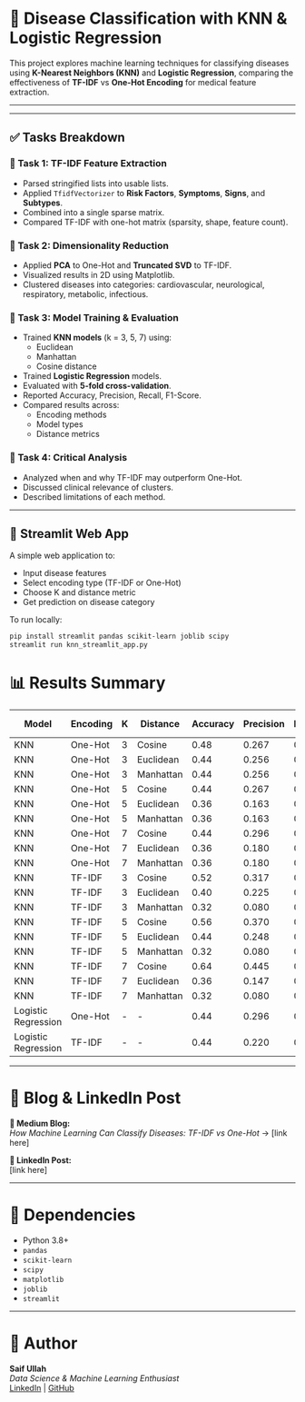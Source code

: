 # 🧠 Disease Classification with KNN & Logistic Regression

This project explores machine learning techniques for classifying diseases using **K-Nearest Neighbors (KNN)** and **Logistic Regression**, comparing the effectiveness of **TF-IDF** vs **One-Hot Encoding** for medical feature extraction.

---


---

## ✅ Tasks Breakdown

### 📌 Task 1: TF-IDF Feature Extraction
- Parsed stringified lists into usable lists.
- Applied `TfidfVectorizer` to **Risk Factors**, **Symptoms**, **Signs**, and **Subtypes**.
- Combined into a single sparse matrix.
- Compared TF-IDF with one-hot matrix (sparsity, shape, feature count).

### 🎯 Task 2: Dimensionality Reduction
- Applied **PCA** to One-Hot and **Truncated SVD** to TF-IDF.
- Visualized results in 2D using Matplotlib.
- Clustered diseases into categories: cardiovascular, neurological, respiratory, metabolic, infectious.

### 🧪 Task 3: Model Training & Evaluation
- Trained **KNN models** (k = 3, 5, 7) using:
  - Euclidean
  - Manhattan
  - Cosine distance
- Trained **Logistic Regression** models.
- Evaluated with **5-fold cross-validation**.
- Reported Accuracy, Precision, Recall, F1-Score.
- Compared results across:
  - Encoding methods
  - Model types
  - Distance metrics

### 🧠 Task 4: Critical Analysis
- Analyzed when and why TF-IDF may outperform One-Hot.
- Discussed clinical relevance of clusters.
- Described limitations of each method.

---

## 🚀 Streamlit Web App

A simple web application to:
- Input disease features
- Select encoding type (TF-IDF or One-Hot)
- Choose K and distance metric
- Get prediction on disease category

To run locally:

```bash
pip install streamlit pandas scikit-learn joblib scipy
streamlit run knn_streamlit_app.py
```
# 📊 Results Summary


| Model               | Encoding | K   | Distance    | Accuracy | Precision | Recall | F1-Score |
|--------------------|----------|-----|-------------|----------|-----------|--------|----------|
| KNN                | One-Hot  | 3   | Cosine      | 0.48     | 0.267     | 0.425  | 0.313    |
| KNN                | One-Hot  | 3   | Euclidean   | 0.44     | 0.256     | 0.400  | 0.278    |
| KNN                | One-Hot  | 3   | Manhattan   | 0.44     | 0.256     | 0.400  | 0.278    |
| KNN                | One-Hot  | 5   | Cosine      | 0.44     | 0.267     | 0.400  | 0.295    |
| KNN                | One-Hot  | 5   | Euclidean   | 0.36     | 0.163     | 0.325  | 0.192    |
| KNN                | One-Hot  | 5   | Manhattan   | 0.36     | 0.163     | 0.325  | 0.192    |
| KNN                | One-Hot  | 7   | Cosine      | 0.44     | 0.296     | 0.375  | 0.302    |
| KNN                | One-Hot  | 7   | Euclidean   | 0.36     | 0.180     | 0.300  | 0.185    |
| KNN                | One-Hot  | 7   | Manhattan   | 0.36     | 0.180     | 0.300  | 0.185    |
| KNN                | TF-IDF   | 3   | Cosine      | 0.52     | 0.317     | 0.450  | 0.348    |
| KNN                | TF-IDF   | 3   | Euclidean   | 0.40     | 0.225     | 0.350  | 0.250    |
| KNN                | TF-IDF   | 3   | Manhattan   | 0.32     | 0.080     | 0.250  | 0.119    |
| KNN                | TF-IDF   | 5   | Cosine      | 0.56     | 0.370     | 0.500  | 0.410    |
| KNN                | TF-IDF   | 5   | Euclidean   | 0.44     | 0.248     | 0.375  | 0.270    |
| KNN                | TF-IDF   | 5   | Manhattan   | 0.32     | 0.080     | 0.250  | 0.119    |
| KNN                | TF-IDF   | 7   | Cosine      | 0.64     | 0.445     | 0.600  | 0.494    |
| KNN                | TF-IDF   | 7   | Euclidean   | 0.36     | 0.147     | 0.300  | 0.187    |
| KNN                | TF-IDF   | 7   | Manhattan   | 0.32     | 0.080     | 0.250  | 0.119    |
| Logistic Regression| One-Hot  | -   | -           | 0.44     | 0.296     | 0.400  | 0.285    |
| Logistic Regression| TF-IDF   | -   | -           | 0.44     | 0.220     | 0.400  | 0.265    |

---

# 📘 Blog & LinkedIn Post

**📝 Medium Blog:**  
*How Machine Learning Can Classify Diseases: TF-IDF vs One-Hot* → [link here]

**🔗 LinkedIn Post:**  
[link here]

---

# 📌 Dependencies

- Python 3.8+
- `pandas`
- `scikit-learn`
- `scipy`
- `matplotlib`
- `joblib`
- `streamlit`

---

# 💬 Author

**Saif Ullah**  
*Data Science & Machine Learning Enthusiast*  
[LinkedIn](https://www.linkedin.com/in/saif-ullah-5ba1b1140/) | [GitHub](https://github.com/saif55045)
